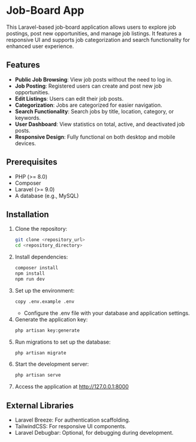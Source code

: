 # Job-Board App

This Laravel-based job-board application allows users to explore job postings, post new opportunities, and manage job listings. It features a responsive UI and supports job categorization and search functionality for enhanced user experience.

## Features
- **Public Job Browsing**: View job posts without the need to log in.
- **Job Posting**: Registered users can create and post new job opportunities.
- **Edit Listings**: Users can edit their job posts.
- **Categorization**: Jobs are categorized for easier navigation.
- **Search Functionality**: Search jobs by title, location, category, or keywords.
- **User Dashboard**: View statistics on total, active, and deactivated job posts.
- **Responsive Design**: Fully functional on both desktop and mobile devices.

## Prerequisites
- PHP (>= 8.0)
- Composer
- Laravel (>= 9.0)
- A database (e.g., MySQL)

## Installation
1. Clone the repository:
   ```bash
   git clone <repository_url>
   cd <repository_directory>
   ```
2. Install dependencies:
   ```bash
   composer install
   npm install
   npm run dev
   ```
3. Set up the environment:
   ```bash
   copy .env.example .env
   ```
   - Configure the .env file with your database and application settings.
4. Generate the application key:
   ```bash
   php artisan key:generate
   ```
5. Run migrations to set up the database:
   ```bash
   php artisan migrate
   ```
6. Start the development server:
   ```bash
   php artisan serve
   ```
7. Access the application at http://127.0.0.1:8000

## External Libraries
 - Laravel Breeze: For authentication scaffolding.
 - TailwindCSS: For responsive UI components.
 - Laravel Debugbar: Optional, for debugging during development.
   


   
   
